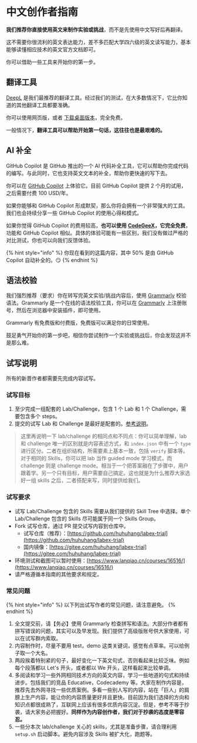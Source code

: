 # 中文创作者指南

**我们推荐你直接使用英文来制作实验或挑战**，而不是先使用中文写好后再翻译。

这不需要你很流利的英文表达能力，差不多匹配大学四六级的英文读写能力，基本能够读懂相应技术的英文官方文档即可。

你可以借助一些工具来开始你的第一步。

## 翻译工具

[DeepL](https://www.deepl.com/translator) 是我们最推荐的翻译工具。经过我们的测试，在大多数情况下，它比你知道的其他翻译工具都要准确。

你可以使用网页版，或者 [下载桌面版本](https://www.deepl.com/zh/app/)，完全免费。

一般情况下，**翻译工具可以帮助开始第一句话，这往往也是最艰难的。**

## AI 补全

GitHub Copilot 是 GitHub 推出的一个 AI 代码补全工具，它可以帮助你完成代码的编写。与此同时，它也支持英文文本的补全，帮助你更快速的写下去。

你可以在 [GitHub Copilot](https://copilot.github.com/) 上体验它。目前 GitHub Copilot 提供 2 个月的试用，之后需要付费 100 USD/年。

如果你能够和 GitHub Copilot 形成默契，那么你将会拥有一个非常强大的工具。我们也会持续分享一些 GitHub Copilot 的使用心得和模式。

如果你觉得 GitHub Copilot 的费用较高，**也可以使用** [**CodeGeeX**](https://marketplace.visualstudio.com/items?itemName=aminer.codegeex)**，它完全免费**，功能和 GitHub Copilot 相似。具体的体验可能有一些区别，我们没有做过严格的对比测试，你也可以向我们反馈体验。

{% hint style="info" %}
你现在看到的这篇内容，其中 50% 是由 GitHub Copilot 自动补全的。😏
{% endhint %}

## 语法校验

我们强烈推荐（要求）你在转写完英文实验/挑战内容后，使用 [Grammarly](https://www.grammarly.com/) 校验语法。Grammarly 是一个在线的语法校验工具，你可以在 [Grammarly](https://www.grammarly.com/) 上注册账号，然后在浏览器中安装插件，即可使用。

Grammarly 有免费版和付费版，免费版可以满足你的日常使用。

鼓足勇气开始你的第一步吧，相信你尝试制作一个实验或挑战后，你会发现这并不是那么难。

## 试写说明

所有的新晋作者都需要先完成内容试写。

### 试写目标

1. 至少完成一组配套的 Lab/Challenge，包含 1 个 Lab 和 1 个 Challenge，需要包含多个 steps。
2. 提交的试写 Lab 和 Challenge 是最好是配套的。[参考说明](labs-and-challenges.md#more-details)。

> 这里再说明一下 lab/challenge 的相同点和不同点：你可以简单理解，lab 和 challenge 唯一的区别就是内容表述方式，和 `index.json` 中有一个 `type` 进行区分。二者在组织结构，所需要素上基本一致，包括 `verify` 脚本等。对于相同的 Skills，你可以把 lab 当作 guided mode 学习模式，而 challenge 则是 challenge mode。相当于一个把答案融在了步骤中，用户跟着学。另一个只有目标，用户需要自己搞定。这也就是为什么推荐大家选好一组 skills 之后，二者搭配来写，同时提供给我们。

### 试写要求

- 试写 Lab/Challenge 包含的 Skills 需要从我们提供的 Skill Tree 中选择。单个 Lab/Challenge 包含的 Skills 尽可能属于同一个 Skills Group。
- Fork 试写仓库，通过 PR 提交试写内容到仓库中。
  - 试写仓库（推荐）：[https://github.com/huhuhang/labex-trial](https://github.com/huhuhang/labex-trial)
  - 国内镜像：[https://gitee.com/huhuhang/labex-trial](https://gitee.com/huhuhang/labex-trial)
- 环境测试和截图可以暂时使用：[https://www.lanqiao.cn/courses/16516/](https://www.lanqiao.cn/courses/16516/)
- 请严格遵循本指南的其他要求和规定。

### 常见问题

{% hint style="info" %}
以下列出试写作者的常见问题，请注意避免。
{% endhint %}

1. 全文提交前，请【务必】使用 Grammarly 检查拼写和语法。大部分作者都有拼写错误的问题，其实可以及早发现。我们提供了高级版账号供大家使用，可以在试写群内索取。
2. 内容制作时，尽量不要用 test，demo 这类关键词，感觉有点草率。可以给例子取一个大名。
3. 两段挨着特别紧的句子，最好变化一下英文句式，否则看起来比较乏味。例如每个段落都以 Let's 开头，或者都以 We 开头，这样看起来比较单调。
4. 多阅读和学习一些外网相同技术方向的英文内容，学习一些地道的句式和持续进步。包括我们的竞品 Educative，Codecademy 等。大家在制作内容是，推荐先去外网寻找一些优质案例。多看一些别人写的内容，站在「巨人」的肩膀上生产内容，能让你的内容质量更好并且更快。目前因为我们选择的方向和知识点都很成熟了，互联网上应该有很多优质内容沉淀。但是，参考不等于抄袭，请大家务必把握好。**同样作为内容创作者，我们对于抄袭的态度是零容忍。**
5. 一些分本次 lab/challenge 关心的 skills，尤其是准备步骤，请合理利用 `setup.sh` 启动脚本。避免内容涉及 Skills 被扩大化，跑题等。
